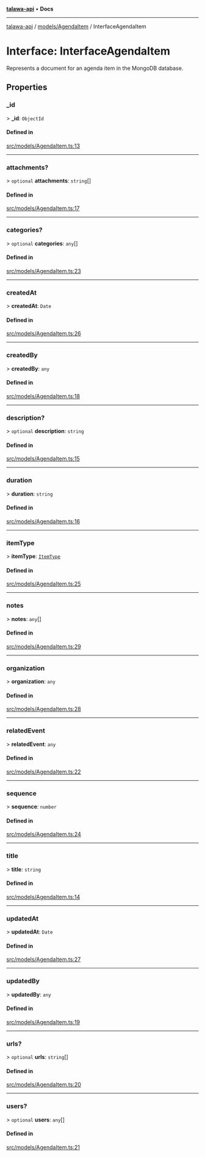 [**talawa-api**](../../../README.md) • **Docs**

***

[talawa-api](../../../modules.md) / [models/AgendaItem](../README.md) / InterfaceAgendaItem

# Interface: InterfaceAgendaItem

Represents a document for an agenda item in the MongoDB database.

## Properties

### \_id

\> **\_id**: `ObjectId`

#### Defined in

[src/models/AgendaItem.ts:13](https://github.com/PalisadoesFoundation/talawa-api/blob/a87b45a1c490c996c3a8a52e117ecbaa4742ef49/src/models/AgendaItem.ts#L13)

***

### attachments?

\> `optional` **attachments**: `string`[]

#### Defined in

[src/models/AgendaItem.ts:17](https://github.com/PalisadoesFoundation/talawa-api/blob/a87b45a1c490c996c3a8a52e117ecbaa4742ef49/src/models/AgendaItem.ts#L17)

***

### categories?

\> `optional` **categories**: `any`[]

#### Defined in

[src/models/AgendaItem.ts:23](https://github.com/PalisadoesFoundation/talawa-api/blob/a87b45a1c490c996c3a8a52e117ecbaa4742ef49/src/models/AgendaItem.ts#L23)

***

### createdAt

\> **createdAt**: `Date`

#### Defined in

[src/models/AgendaItem.ts:26](https://github.com/PalisadoesFoundation/talawa-api/blob/a87b45a1c490c996c3a8a52e117ecbaa4742ef49/src/models/AgendaItem.ts#L26)

***

### createdBy

\> **createdBy**: `any`

#### Defined in

[src/models/AgendaItem.ts:18](https://github.com/PalisadoesFoundation/talawa-api/blob/a87b45a1c490c996c3a8a52e117ecbaa4742ef49/src/models/AgendaItem.ts#L18)

***

### description?

\> `optional` **description**: `string`

#### Defined in

[src/models/AgendaItem.ts:15](https://github.com/PalisadoesFoundation/talawa-api/blob/a87b45a1c490c996c3a8a52e117ecbaa4742ef49/src/models/AgendaItem.ts#L15)

***

### duration

\> **duration**: `string`

#### Defined in

[src/models/AgendaItem.ts:16](https://github.com/PalisadoesFoundation/talawa-api/blob/a87b45a1c490c996c3a8a52e117ecbaa4742ef49/src/models/AgendaItem.ts#L16)

***

### itemType

\> **itemType**: [`ItemType`](../enumerations/ItemType.md)

#### Defined in

[src/models/AgendaItem.ts:25](https://github.com/PalisadoesFoundation/talawa-api/blob/a87b45a1c490c996c3a8a52e117ecbaa4742ef49/src/models/AgendaItem.ts#L25)

***

### notes

\> **notes**: `any`[]

#### Defined in

[src/models/AgendaItem.ts:29](https://github.com/PalisadoesFoundation/talawa-api/blob/a87b45a1c490c996c3a8a52e117ecbaa4742ef49/src/models/AgendaItem.ts#L29)

***

### organization

\> **organization**: `any`

#### Defined in

[src/models/AgendaItem.ts:28](https://github.com/PalisadoesFoundation/talawa-api/blob/a87b45a1c490c996c3a8a52e117ecbaa4742ef49/src/models/AgendaItem.ts#L28)

***

### relatedEvent

\> **relatedEvent**: `any`

#### Defined in

[src/models/AgendaItem.ts:22](https://github.com/PalisadoesFoundation/talawa-api/blob/a87b45a1c490c996c3a8a52e117ecbaa4742ef49/src/models/AgendaItem.ts#L22)

***

### sequence

\> **sequence**: `number`

#### Defined in

[src/models/AgendaItem.ts:24](https://github.com/PalisadoesFoundation/talawa-api/blob/a87b45a1c490c996c3a8a52e117ecbaa4742ef49/src/models/AgendaItem.ts#L24)

***

### title

\> **title**: `string`

#### Defined in

[src/models/AgendaItem.ts:14](https://github.com/PalisadoesFoundation/talawa-api/blob/a87b45a1c490c996c3a8a52e117ecbaa4742ef49/src/models/AgendaItem.ts#L14)

***

### updatedAt

\> **updatedAt**: `Date`

#### Defined in

[src/models/AgendaItem.ts:27](https://github.com/PalisadoesFoundation/talawa-api/blob/a87b45a1c490c996c3a8a52e117ecbaa4742ef49/src/models/AgendaItem.ts#L27)

***

### updatedBy

\> **updatedBy**: `any`

#### Defined in

[src/models/AgendaItem.ts:19](https://github.com/PalisadoesFoundation/talawa-api/blob/a87b45a1c490c996c3a8a52e117ecbaa4742ef49/src/models/AgendaItem.ts#L19)

***

### urls?

\> `optional` **urls**: `string`[]

#### Defined in

[src/models/AgendaItem.ts:20](https://github.com/PalisadoesFoundation/talawa-api/blob/a87b45a1c490c996c3a8a52e117ecbaa4742ef49/src/models/AgendaItem.ts#L20)

***

### users?

\> `optional` **users**: `any`[]

#### Defined in

[src/models/AgendaItem.ts:21](https://github.com/PalisadoesFoundation/talawa-api/blob/a87b45a1c490c996c3a8a52e117ecbaa4742ef49/src/models/AgendaItem.ts#L21)

